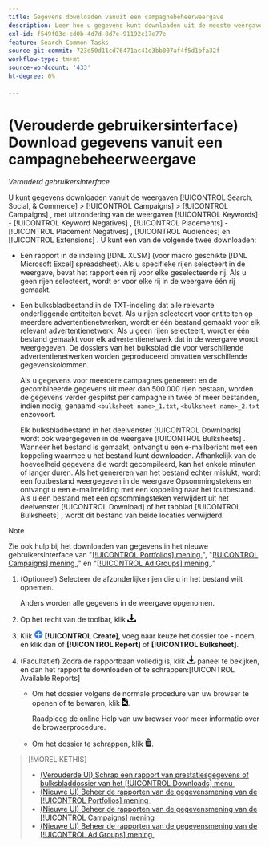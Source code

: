 ```yaml
---
title: Gegevens downloaden vanuit een campagnebeheerweergave
description: Leer hoe u gegevens kunt downloaden uit de meeste weergaven voor campagnebeheer.
exl-id: f549f03c-ed0b-4d7d-8d7e-91192c17e77e
feature: Search Common Tasks
source-git-commit: 723d50d11cd76471ac41d3bb007af4f5d1bfa32f
workflow-type: tm+mt
source-wordcount: '433'
ht-degree: 0%

---
```


# (Verouderde gebruikersinterface) Download gegevens vanuit een campagnebeheerweergave

*Verouderd gebruikersinterface*

U kunt gegevens downloaden vanuit de weergaven [!UICONTROL Search, Social, & Commerce] > [!UICONTROL Campaigns] > [!UICONTROL Campaigns] , met uitzondering van de weergaven [!UICONTROL Keywords] - [!UICONTROL Keyword Negatives] , [!UICONTROL Placements] - [!UICONTROL Placement Negatives] , [!UICONTROL Audiences] en [!UICONTROL Extensions] . U kunt een van de volgende twee downloaden:

* Een rapport in de indeling [!DNL XLSM] (voor macro geschikte [!DNL Microsoft Excel] spreadsheet). Als u specifieke rijen selecteert in de weergave, bevat het rapport één rij voor elke geselecteerde rij. Als u geen rijen selecteert, wordt er voor elke rij in de weergave één rij gemaakt.

* Een bulksbladbestand in de TXT-indeling dat alle relevante onderliggende entiteiten bevat. Als u rijen selecteert voor entiteiten op meerdere advertentienetwerken, wordt er één bestand gemaakt voor elk relevant advertentienetwerk. Als u geen rijen selecteert, wordt er één bestand gemaakt voor elk advertentienetwerk dat in de weergave wordt weergegeven. De dossiers van het bulksblad die voor verschillende advertentienetwerken worden geproduceerd omvatten verschillende gegevenskolommen.

  Als u gegevens voor meerdere campagnes genereert en de gecombineerde gegevens uit meer dan 500.000 rijen bestaan, worden de gegevens verder gesplitst per campagne in twee of meer bestanden, indien nodig, genaamd `<bulksheet name>_1.txt`, `<bulksheet name>_2.txt` enzovoort.

  Elk bulksbladbestand in het deelvenster [!UICONTROL Downloads] wordt ook weergegeven in de weergave [!UICONTROL Bulksheets] . Wanneer het bestand is gemaakt, ontvangt u een e-mailbericht met een koppeling waarmee u het bestand kunt downloaden. Afhankelijk van de hoeveelheid gegevens die wordt gecompileerd, kan het enkele minuten of langer duren. Als het genereren van het bestand echter mislukt, wordt een foutbestand weergegeven in de weergave Opsommingstekens en ontvangt u een e-mailmelding met een koppeling naar het foutbestand. Als u een bestand met een opsommingsteken verwijdert uit het deelvenster [!UICONTROL Download] of het tabblad [!UICONTROL Bulksheets] , wordt dit bestand van beide locaties verwijderd.

>[!NOTE]
>
>Zie ook hulp bij het downloaden van gegevens in het nieuwe gebruikersinterface van &quot;[[!UICONTROL Portfolios] mening &#x200B;](/help/search-social-commerce/new-ui/manage/portfolios/portfolio-view-report.md)&quot;, &quot;[[!UICONTROL Campaigns] mening &#x200B;](/help/search-social-commerce/new-ui/manage/campaigns/campaign-view-report.md),&quot; en &quot;[[!UICONTROL Ad Groups] mening &#x200B;](/help/search-social-commerce/new-ui/manage/ad-groups/ad-group-view-report.md).&quot;

1. (Optioneel) Selecteer de afzonderlijke rijen die u in het bestand wilt opnemen.

   Anders worden alle gegevens in de weergave opgenomen.

1. Op het recht van de toolbar, klik ![&#x200B; Download van het Rapport van de Download van het 0&rbrace; &#x200B;](/help/search-social-commerce/assets/download.png ".")

1. Klik ![&#x200B; creëren &#x200B;](/help/search-social-commerce/assets/add.png " ") **[!UICONTROL Create]**, voeg naar keuze het dossier toe - noem, en klik dan of **[!UICONTROL Report]** of **[!UICONTROL Bulksheet]**.

1. (Facultatief) Zodra de rapportbaan volledig is, klik ![&#x200B; Download van het Rapport 1&rbrace; &#x200B;](/help/search-social-commerce/assets/download.png " om het ") paneel te bekijken, en dan het rapport te downloaden of te schrappen:[!UICONTROL Available Reports]

   * Om het dossier volgens de normale procedure van uw browser te openen of te bewaren, klik ![&#x200B; spreadsheet van de Download &#x200B;](/help/search-social-commerce/assets/download-spreadsheet.png " spreadsheet van de Download ").

     Raadpleeg de online Help van uw browser voor meer informatie over de browserprocedure.

   * Om het dossier te schrappen, klik ![&#x200B; Schrapping &#x200B;](/help/search-social-commerce/assets/delete.png " ").

>[!MORELIKETHIS]
>
>* [&#x200B; (Verouderde UI) Schrap een rapport van prestatiesgegevens of bulksbladdossier van het [!UICONTROL Downloads] menu &#x200B;](/help/search-social-commerce/common-tasks/navigation-editing-selection/download-delete-data.md)
>* [&#x200B; (Nieuwe UI) Beheer de rapporten van de gegevensmening van de [!UICONTROL Portfolios] mening &#x200B;](/help/search-social-commerce/new-ui/manage/portfolios/portfolio-view-report.md)
>* [&#x200B; (Nieuwe UI) Beheer de rapporten van de gegevensmening van de [!UICONTROL Campaigns] mening &#x200B;](/help/search-social-commerce/new-ui/manage/campaigns/campaign-view-report.md)
>* [&#x200B; (Nieuwe UI) Beheer de rapporten van de gegevensmening van de [!UICONTROL Ad Groups] mening &#x200B;](/help/search-social-commerce/new-ui/manage/ad-groups/ad-group-view-report.md)
